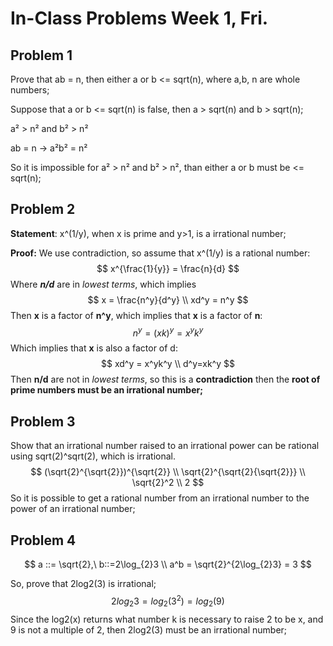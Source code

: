# In-Class Problems Week 1, Fri.

## Problem 1

Prove that ab = n, then either a or b <= sqrt(n), where a,b, n are whole numbers;

Suppose that  a or b <= sqrt(n) is false, then  a > sqrt(n) and b > sqrt(n);

a² > n² and b² > n²

ab = n -> a²b² = n²

So it is impossible for a² > n² and b² > n², than either a or b must be <= sqrt(n);

## Problem 2

**Statement**: x^(1/y), when x is prime and y>1, is a irrational number;

**Proof:** We use contradiction, so assume that x^(1/y) is a rational number:
$$
x^{\frac{1}{y}} = \frac{n}{d}
$$
Where ***n/d*** are in *lowest terms*, which implies
$$
x = \frac{n^y}{d^y}
\\
xd^y = n^y
$$
Then **x** is a factor of **n^y**, which implies that **x** is a factor of **n**:
$$
n^y = (xk)^y=x^yk^y
$$
Which implies that **x** is also a factor of d:
$$
xd^y = x^yk^y
\\
d^y=xk^y
$$
Then **n/d** are not in *lowest terms*, so this is a **contradiction** then the **root of prime numbers must be an irrational number;**

## Problem 3

Show that an irrational number raised to an irrational power can be rational using sqrt(2)^sqrt(2), which is irrational.
$$
(\sqrt{2}^{\sqrt{2}})^{\sqrt{2}}
\\
\sqrt{2}^{\sqrt{2}{\sqrt{2}}}
\\
\sqrt{2}^2
\\
2
$$
So it is possible to get a rational number from an irrational number to the power of an irrational number;

## Problem 4

$$
a ::= \sqrt{2},\ b::=2\log_{2}3
\\
a^b = \sqrt{2}^{2\log_{2}3} = 3
$$

So, prove that 2log2(3) is irrational;
$$
2log_{2}3 = log_{2}(3^2) = log_{2}(9)
$$
Since the log2(x) returns what number k is necessary to raise 2 to be x, and 9 is not a multiple of 2, then 2log2(3) must be an irrational number;